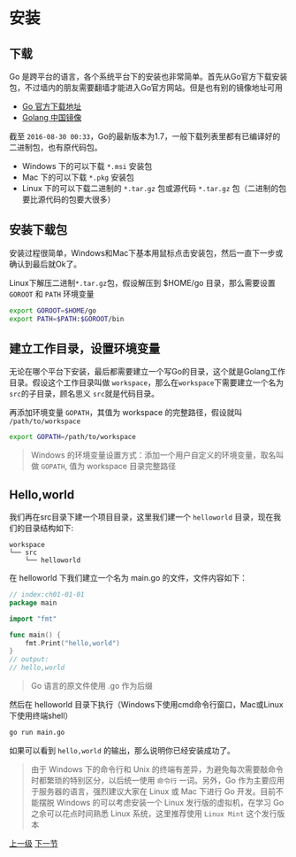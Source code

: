 # 安装

## 下载

Go 是跨平台的语言，各个系统平台下的安装也非常简单。首先从Go官方下载安装包，不过墙内的朋友需要翻墙才能进入Go官方网站。但是也有别的镜像地址可用

* [Go 官方下载地址](https://golang.org/dl/)
* [Golang 中国镜像](http://www.golangtc.com/download)

截至 `2016-08-30 00:33`，Go的最新版本为1.7，一般下载列表里都有已编译好的二进制包，也有原代码包。

* Windows 下的可以下载 `*.msi` 安装包
* Mac 下的可以下载 `*.pkg` 安装包
* Linux 下的可以下载二进制的 `*.tar.gz` 包或源代码 `*.tar.gz` 包（二进制的包要比源代码的包要大很多）

## 安装下载包

安装过程很简单，Windows和Mac下基本用鼠标点击安装包，然后一直下一步或确认到最后就Ok了。

Linux下解压二进制`*.tar.gz`包，假设解压到 $HOME/go 目录，那么需要设置 `GOROOT` 和 `PATH` 环境变量

```sh
export GOROOT=$HOME/go
export PATH=$PATH:$GOROOT/bin
```

## 建立工作目录，设置环境变量

无论在哪个平台下安装，最后都需要建立一个写Go的目录，这个就是Golang工作目录。假设这个工作目录叫做 `workspace`，那么在`workspace`下需要建立一个名为 `src`的子目录，顾名思义 `src`就是代码目录。

再添加环境变量 `GOPATH`，其值为 workspace 的完整路径，假设就叫 `/path/to/workspace`

```sh
export GOPATH=/path/to/workspace
```

> Windows 的环境变量设置方式：添加一个用户自定义的环境变量，取名叫做 `GOPATH`, 值为 workspace 目录完整路径

## Hello,world

我们再在src目录下建一个项目目录，这里我们建一个 `helloworld` 目录，现在我们的目录结构如下:

	workspace
	└── src
		└── helloworld

在 helloworld 下我们建立一个名为 main.go 的文件，文件内容如下：

```go
// index:ch01-01-01
package main

import "fmt"

func main() {
	fmt.Print("hello,world")
}
// output:
// hello,world
```

> Go 语言的原文件使用 .go 作为后缀

然后在 helloworld 目录下执行（Windows下使用cmd命令行窗口，Mac或Linux下使用终端shell）

```sh
go run main.go
```

如果可以看到 `hello,world` 的输出，那么说明你已经安装成功了。

> 由于 Windows 下的命令行和 Unix 的终端有差异，为避免每次需要敲命令时都繁琐的特别区分，以后统一使用 `命令行` 一词。另外，Go 作为主要应用于服务器的语言，强烈建议大家在 Linux 或 Mac 下进行 Go 开发。目前不能摆脱 Windows 的可以考虑安装一个 Linux 发行版的虚拟机，在学习 Go 之余可以花点时间熟悉 Linux 系统，这里推荐使用 `Linux Mint` 这个发行版本

[上一级](./ch01.md)
[下一节](./ch01-02-development-environment.md)

